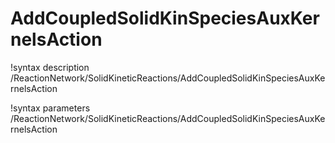 <!-- MOOSE Documentation Stub: Remove this when content is added. -->

# AddCoupledSolidKinSpeciesAuxKernelsAction
!syntax description /ReactionNetwork/SolidKineticReactions/AddCoupledSolidKinSpeciesAuxKernelsAction

!syntax parameters /ReactionNetwork/SolidKineticReactions/AddCoupledSolidKinSpeciesAuxKernelsAction
